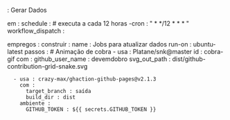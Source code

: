  : Gerar Dados

em :
  schedule : # executa a cada 12 horas
-cron     : " * */12 * * * "
  workflow_dispatch :

empregos :
  construir :
    name : Jobs para atualizar dados
    run-on : ubuntu-latest
    passos :
      # Animação de cobra
      - usa : Platane/snk@master
        id : cobra-gif
        com :
          github_user_name : devemdobro
          svg_out_path : dist/github-contribution-grid-snake.svg

      - usa : crazy-max/ghaction-github-pages@v2.1.3
        com :
          target_branch : saída
          build_dir : dist
        ambiente :
          GITHUB_TOKEN : ${{ secrets.GITHUB_TOKEN }}
